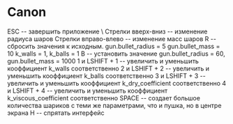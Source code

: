 # Canon
ESC -- завершить приложение
\\ Стрелки вверх-вниз -- изменение радиуса шаров
        Стрелки вправо-влево -- изменение масс шаров
R -- сбросить значения к исходным. gun.bullet_radius = 5 gun.bullet_mass = 10
k_walls = 1, k_balls = 1
B -- установить значение gun.bullet_radius = 60, gun.bullet_mass = 1000
1 и LSHIFT + 1 -- увеличить и уменьшить кооффициент k_walls соответственно
2 и LSHIFT + 2 -- увеличить и уменьшить кооффициент k_balls соответственно
3 и LSHIFT + 3 -- увеличить и уменьшить кооффициент k_dry_coefficient соответственно
4 и LSHIFT + 4 -- увеличить и уменьшить кооффициент k_viscous_coefficient соответственно
SPACE -- создает большое количества шариков с теми же параметрами, что и пушка, но в центре экрана
H -- спрятать интерфейс
